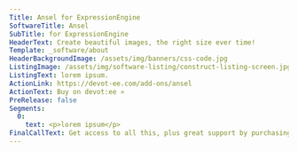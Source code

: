 ```yaml
---
Title: Ansel for ExpressionEngine
SoftwareTitle: Ansel
SubTitle: for ExpressionEngine
HeaderText: Create beautiful images, the right size ever time!
Template: _software/about
HeaderBackgroundImage: /assets/img/banners/css-code.jpg
ListingImage: /assets/img/software-listing/construct-listing-screen.jpg
ListingText: lorem ipsum.
ActionLink: https://devot-ee.com/add-ons/ansel
ActionText: Buy on devot:ee »
PreRelease: false
Segments:
  0:
    text: <p>lorem ipsum</p>
FinalCallText: Get access to all this, plus great support by purchasing a site license!
---
```

